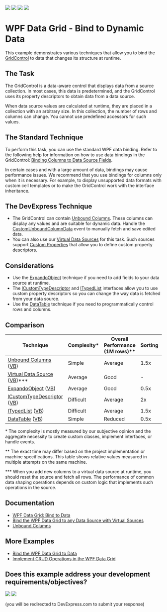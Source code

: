 <!-- default badges list -->
![](https://img.shields.io/endpoint?url=https://codecentral.devexpress.com/api/v1/VersionRange/495333708/22.2.3%2B)
[![](https://img.shields.io/badge/Open_in_DevExpress_Support_Center-FF7200?style=flat-square&logo=DevExpress&logoColor=white)](https://supportcenter.devexpress.com/ticket/details/T1091075)
[![](https://img.shields.io/badge/📖_How_to_use_DevExpress_Examples-e9f6fc?style=flat-square)](https://docs.devexpress.com/GeneralInformation/403183)
[![](https://img.shields.io/badge/💬_Leave_Feedback-feecdd?style=flat-square)](#does-this-example-address-your-development-requirementsobjectives)
<!-- default badges end -->
# WPF Data Grid - Bind to Dynamic Data

This example demonstrates various techniques that allow you to bind the [GridControl](https://docs.devexpress.com/WPF/DevExpress.Xpf.Grid.GridControl) to data that changes its structure at runtime.


## The Task

The GridControl is a data-aware control that displays data from a source collection. In most cases, this data is predetermined, and the GridControl uses its property descriptors to obtain data from a data source.

When data source values are calculated at runtime, they are placed in a collection with an arbitrary size. In this collection, the number of rows and columns can change. You cannot use predefined accessors for such values.



## The Standard Technique

To perform this task, you can use the standard WPF data binding. Refer to the following help for information on how to use data bindings in the GridControl: [Binding Columns to Data Source Fields](https://docs.devexpress.com/WPF/120400/controls-and-libraries/data-grid/grid-view-data-layout/columns-and-card-fields/binding-columns-to-data-source-fields).

In certain cases and with a large amount of data, bindings may cause performance issues. We recommend that you use bindings for columns only when it is necessary. For example, to display unsupported data formats with custom cell templates or to make the GridControl work with the interface inheritance.


## The DevExpress Technique

* The GridControl can contain [Unbound Columns](https://docs.devexpress.com/WPF/6124/controls-and-libraries/data-grid/grid-view-data-layout/columns-and-card-fields/unbound-columns). These columns can display any values and are suitable for dynamic data. Handle the [CustomUnboundColumnData](https://docs.devexpress.com/WPF/DevExpress.Xpf.Grid.GridControl.CustomUnboundColumnData) event to manually fetch and save edited data.
* You can also use our [Virtual Data Sources](https://docs.devexpress.com/WPF/10803/controls-and-libraries/data-grid/bind-to-data/bind-to-any-data-source-with-virtual-sources) for this task. Such sources support [Custom Properties](https://docs.devexpress.com/WPF/DevExpress.Xpf.Data.VirtualSourceBase.CustomProperties) that allow you to define custom property descriptors.


## Considerations

* Use the [ExpandoObject](https://docs.microsoft.com/en-us/dotnet/api/system.dynamic.expandoobject) technique if you need to add fields to your data source at runtime.
* The [ICustomTypeDescriptor](https://docs.microsoft.com/en-us/dotnet/api/system.componentmodel.icustomtypedescriptor) and [ITypedList](https://docs.microsoft.com/en-us/dotnet/api/system.componentmodel.itypedlist) interfaces allow you to use custom property descriptors so you can change the way data is fetched from your data source.
* Use the [DataTable](https://docs.microsoft.com/en-us/dotnet/api/system.data.datatable) technique if you need to programmatically control rows and columns.


## Comparison

| Technique |Complexity\*|Overall Performance (1M rows)\*\*|Sorting|Filtering (even records)|Scrolling|
|--|--|--|--|--|--|
|[Unbound Columns](/CS/Unbound_Columns) ([VB](/VB/Unbound_Columns))|Simple|Average|1.5x|1.5x|0.4x|
|[Virtual Data Source](/CS/VirtualSources.InfiniteAsyncSource) ([VB](/VB/VirtualSources.InfiniteAsyncSource))\*\*\*|Average|Good|-|-|-|
|[ExpandoObject](/CS/ExpandoObject) ([VB](/VB/ExpandoObject))|Average|Good|0.5x|1.4x|0.5x|
|[ICustomTypeDescriptor](/CS/ICustomTypeDescriptor) ([VB](/VB/ICustomTypeDescriptor))|Difficult|Average|2x|1.5x|0.3x|
|[ITypedList](/CS/ITypedList) ([VB](/VB/ITypedList))|Difficult|Average|1.5x|1.6x|0.4x|
|[DataTable](/CS/DataTable) ([VB](/VB/DataTable))|Simple|Reduced|0.5x|3.8x|0.6x|

\* The complexity is mostly measured by our subjective opinion and the aggregate necessity to create custom classes, implement interfaces, or handle events.

\*\* The exact time may differ based on the project implementation or machine specifications. This table shows relative values measured in multiple attempts on the same machine.

\*\*\* When you add new columns to a virtual data source at runtime, you should reset the source and fetch all rows. The performance of common data shaping operations depends on custom logic that implements such operations in the source.



## Documentation

* [WPF Data Grid: Bind to Data](https://docs.devexpress.com/WPF/7352/controls-and-libraries/data-grid/bind-to-data)
* [Bind the WPF Data Grid to any Data Source with Virtual Sources](https://docs.devexpress.com/WPF/10803/controls-and-libraries/data-grid/bind-to-data/bind-to-any-data-source-with-virtual-sources)
* [Unbound Columns](https://docs.devexpress.com/WPF/6124/controls-and-libraries/data-grid/grid-view-data-layout/columns-and-card-fields/unbound-columns)


## More Examples

* [Bind the WPF Data Grid to Data](https://github.com/DevExpress-Examples/how-to-bind-wpf-grid-to-data)
* [Implement CRUD Operations in the WPF Data Grid](https://github.com/DevExpress-Examples/how-to-implement-crud-operations#implement-crud-operations-in-the-wpf-data-grid)
<!-- feedback -->
## Does this example address your development requirements/objectives?

[<img src="https://www.devexpress.com/support/examples/i/yes-button.svg"/>](https://www.devexpress.com/support/examples/survey.xml?utm_source=github&utm_campaign=wpf-bind-gridcontrol-to-dynamic-data&~~~was_helpful=yes) [<img src="https://www.devexpress.com/support/examples/i/no-button.svg"/>](https://www.devexpress.com/support/examples/survey.xml?utm_source=github&utm_campaign=wpf-bind-gridcontrol-to-dynamic-data&~~~was_helpful=no)

(you will be redirected to DevExpress.com to submit your response)
<!-- feedback end -->

